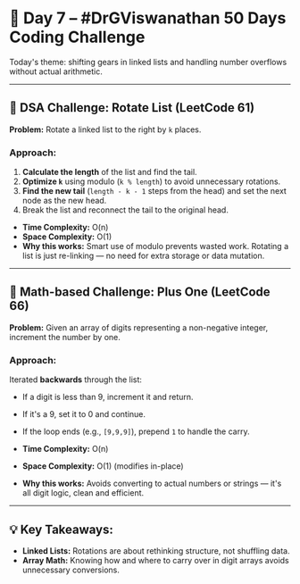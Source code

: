 # 🚀 Day 7 – #DrGViswanathan 50 Days Coding Challenge

Today's theme: shifting gears in linked lists and handling number overflows without actual arithmetic.

---

## 💫 DSA Challenge: Rotate List (LeetCode 61)
**Problem:** Rotate a linked list to the right by `k` places.

### Approach:
1. **Calculate the length** of the list and find the tail.
2. **Optimize `k`** using modulo (`k % length`) to avoid unnecessary rotations.
3. **Find the new tail** (`length - k - 1` steps from the head) and set the next node as the new head.
4. Break the list and reconnect the tail to the original head.

- **Time Complexity:** O(n)  
- **Space Complexity:** O(1)  
- **Why this works:** Smart use of modulo prevents wasted work. Rotating a list is just re-linking — no need for extra storage or data mutation.

---

## 💫 Math-based Challenge: Plus One (LeetCode 66)
**Problem:** Given an array of digits representing a non-negative integer, increment the number by one.

### Approach:
Iterated **backwards** through the list:
- If a digit is less than 9, increment it and return.
- If it's a 9, set it to 0 and continue.
- If the loop ends (e.g., `[9,9,9]`), prepend `1` to handle the carry.

- **Time Complexity:** O(n)  
- **Space Complexity:** O(1) (modifies in-place)  
- **Why this works:** Avoids converting to actual numbers or strings — it's all digit logic, clean and efficient.

---

## 💡 Key Takeaways:
- **Linked Lists:** Rotations are about rethinking structure, not shuffling data.
- **Array Math:** Knowing how and where to carry over in digit arrays avoids unnecessary conversions.
